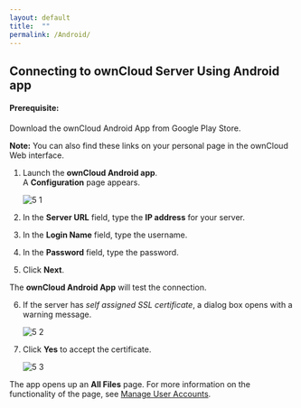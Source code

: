 ```yaml
---
layout: default
title:  ""
permalink: /Android/
---
```


## Connecting to ownCloud Server Using Android app

#### Prerequisite:
Download the ownCloud Android App from Google Play Store.

**Note:** You can also find these links on your personal page in the ownCloud Web interface. 

1. Launch the **ownCloud Android app**.  
   A **Configuration** page appears.
   
      ![5 1](https://doc.owncloud.com/android/_images/android-2.png)  

2. In the **Server URL** field, type the **IP address** for your server.

3. In the **Login Name** field, type the username. 

4. In the **Password** field, type the password.
 
5. Click **Next**. 

The **ownCloud Android App** will test the connection. 

6. If the server has _self assigned SSL certificate_, a dialog box opens with a warning message. 

      ![5 2](https://doc.owncloud.com/android/_images/android-3.png)  

7. Click **Yes** to accept the certificate. 

      ![5 3](https://doc.owncloud.com/android/_images/android-all-files-overview.png)  

The app opens up an **All Files** page. For more information on the functionality of the page, see [Manage User Accounts](https://doc.owncloud.com/android/#manage-users-accounts). 
